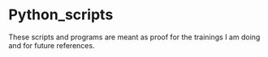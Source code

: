 # Python_scripts
These scripts and programs are meant as proof for the trainings I am doing and for future references.

